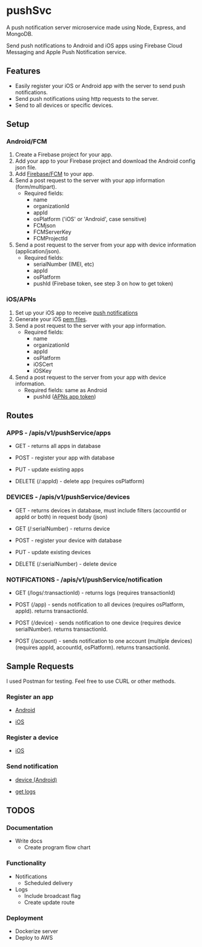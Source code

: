 # pushSvc

A push notification server microservice made using Node, Express, and MongoDB. 

Send push notifications to Android and iOS apps using Firebase Cloud Messaging and Apple Push Notification service. 

## Features
- Easily register your iOS or Android app with the server to send push notifications.
- Send push notifications using http requests to the server.
- Send to all devices or specific devices.

## Setup

### Android/FCM

1. Create a Firebase project for your app.
2. Add your app to your Firebase project and download the Android config json file.
3. Add [Firebase/FCM](https://firebase.google.com/docs/cloud-messaging/android/client) to your app. 
4. Send a post request to the server with your app information (form/multipart). 
    - Required fields:
        - name
        - organizationId
        - appId
        - osPlatform ('iOS' or 'Android', case sensitive)
        - FCMjson
        - FCMServerKey
        - FCMProjectId
5. Send a post request to the server from your app with device information (application/json).
    - Required fields:
        - serialNumber (IMEI, etc)
        - appId
        - osPlatform
        - pushId (Firebase token, see step 3 on how to get token)

### iOS/APNs

1. Set up your iOS app to receive [push notifications](https://developer.apple.com/documentation/usernotifications)
2. Generate your iOS [pem files](https://github.com/node-apn/node-apn/wiki/Preparing-Certificates).
3. Send a post request to the server with your app information.
    - Required fields:
        - name
        - organizationId
        - appId
        - osPlatform
        - iOSCert
        - iOSKey
4. Send a post request to the server from your app with device information.
    - Required fields: same as Android
        - pushId ([APNs app token](https://developer.apple.com/documentation/usernotifications/registering_your_app_with_apns))


## Routes

### APPS - /apis/v1/pushService/apps

- GET - returns all apps in database

- POST - register your app with database

- PUT - update existing apps

- DELETE (/:appId) - delete app (requires osPlatform)

### DEVICES - /apis/v1/pushService/devices

- GET - returns devices in database, must include filters (accountId or appId or both) in request body (json)

- GET (/:serialNumber) - returns device

- POST - register your device with database

- PUT - update existing devices

- DELETE (/:serialNumber) - delete device
 
### NOTIFICATIONS - /apis/v1/pushService/notification

- GET (/logs/:transactionId) - returns logs (requires transactionId)

- POST (/app) - sends notification to all devices (requires osPlatform, appId). returns transactionId.

- POST (/device) - sends notification to one device (requires device serialNumber). returns transactionId.

- POST (/account) - sends notification to one account (multiple devices) (requires appId, accountId, osPlatform). returns transactionId.


## Sample Requests

I used Postman for testing. Feel free to use CURL or other methods.

### Register an app

- [Android](https://imgur.com/fi6ZiJV)

- [iOS](https://imgur.com/RWROVhN)

### Register a device

- [iOS](https://imgur.com/SAOV01j)

### Send notification

- [device (Android)](https://imgur.com/SPLlzUK)

- [get logs](https://imgur.com/OR7ZI3X)

## TODOS

### Documentation

- Write docs
    - Create program flow chart
### Functionality

- Notifications
    - Scheduled delivery
- Logs
    - Include broadcast flag
    - Create update route

### Deployment

- Dockerize server
- Deploy to AWS
